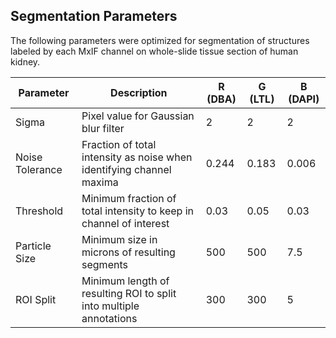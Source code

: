 Segmentation Parameters
---
The following parameters were optimized for segmentation of structures labeled by each MxIF channel on whole-slide tissue section of human kidney.  

| Parameter       | Description                                                          | R (DBA) | G (LTL) | B (DAPI) |
| ---             | ---                                                                  | ---     | ---     | ---      |
| Sigma           | Pixel value for Gaussian blur filter                                 | 2       | 2       | 2        |
| Noise Tolerance | Fraction of total intensity as noise when identifying channel maxima | 0.244   | 0.183   | 0.006    |
| Threshold       | Minimum fraction of total intensity to keep in channel of interest   | 0.03    | 0.05    | 0.03     |
| Particle Size   | Minimum size in microns of resulting segments                        | 500     | 500     | 7.5      |
| ROI Split       | Minimum length of resulting ROI to split into multiple annotations   | 300     | 300     | 5        |